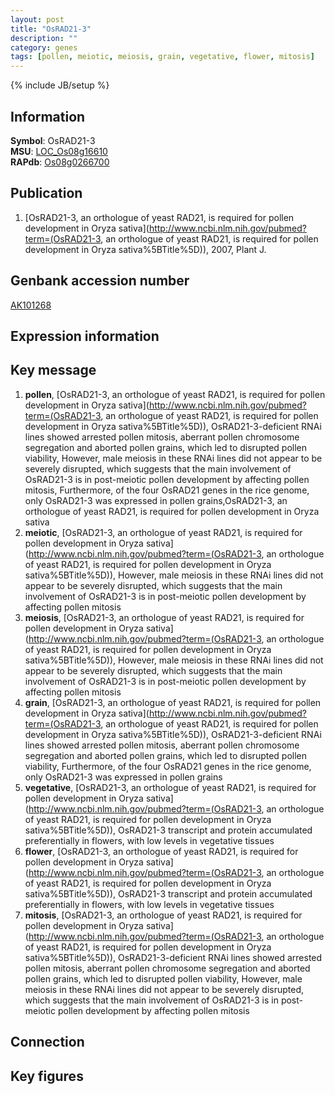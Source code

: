 ```yaml
---
layout: post
title: "OsRAD21-3"
description: ""
category: genes
tags: [pollen, meiotic, meiosis, grain, vegetative, flower, mitosis]
---
```

{% include JB/setup %}

## Information
__Symbol__: OsRAD21-3  
__MSU__: [LOC_Os08g16610](http://rice.plantbiology.msu.edu/cgi-bin/ORF_infopage.cgi?orf=LOC_Os08g16610)  
__RAPdb__: [Os08g0266700](http://rapdb.dna.affrc.go.jp/viewer/gbrowse_details/irgsp1?name=Os08g0266700)  

## Publication
1. [OsRAD21-3, an orthologue of yeast RAD21, is required for pollen development in Oryza sativa](http://www.ncbi.nlm.nih.gov/pubmed?term=(OsRAD21-3, an orthologue of yeast RAD21, is required for pollen development in Oryza sativa%5BTitle%5D)), 2007, Plant J.

## Genbank accession number
[AK101268](http://www.ncbi.nlm.nih.gov/nuccore/AK101268)

## Expression information

## Key message
1. __pollen__, [OsRAD21-3, an orthologue of yeast RAD21, is required for pollen development in Oryza sativa](http://www.ncbi.nlm.nih.gov/pubmed?term=(OsRAD21-3, an orthologue of yeast RAD21, is required for pollen development in Oryza sativa%5BTitle%5D)),  OsRAD21-3-deficient RNAi lines showed arrested pollen mitosis, aberrant pollen chromosome segregation and aborted pollen grains, which led to disrupted pollen viability, However, male meiosis in these RNAi lines did not appear to be severely disrupted, which suggests that the main involvement of OsRAD21-3 is in post-meiotic pollen development by affecting pollen mitosis, Furthermore, of the four OsRAD21 genes in the rice genome, only OsRAD21-3 was expressed in pollen grains,OsRAD21-3, an orthologue of yeast RAD21, is required for pollen development in Oryza sativa
2. __meiotic__, [OsRAD21-3, an orthologue of yeast RAD21, is required for pollen development in Oryza sativa](http://www.ncbi.nlm.nih.gov/pubmed?term=(OsRAD21-3, an orthologue of yeast RAD21, is required for pollen development in Oryza sativa%5BTitle%5D)),  However, male meiosis in these RNAi lines did not appear to be severely disrupted, which suggests that the main involvement of OsRAD21-3 is in post-meiotic pollen development by affecting pollen mitosis
3. __meiosis__, [OsRAD21-3, an orthologue of yeast RAD21, is required for pollen development in Oryza sativa](http://www.ncbi.nlm.nih.gov/pubmed?term=(OsRAD21-3, an orthologue of yeast RAD21, is required for pollen development in Oryza sativa%5BTitle%5D)),  However, male meiosis in these RNAi lines did not appear to be severely disrupted, which suggests that the main involvement of OsRAD21-3 is in post-meiotic pollen development by affecting pollen mitosis
4. __grain__, [OsRAD21-3, an orthologue of yeast RAD21, is required for pollen development in Oryza sativa](http://www.ncbi.nlm.nih.gov/pubmed?term=(OsRAD21-3, an orthologue of yeast RAD21, is required for pollen development in Oryza sativa%5BTitle%5D)),  OsRAD21-3-deficient RNAi lines showed arrested pollen mitosis, aberrant pollen chromosome segregation and aborted pollen grains, which led to disrupted pollen viability, Furthermore, of the four OsRAD21 genes in the rice genome, only OsRAD21-3 was expressed in pollen grains
5. __vegetative__, [OsRAD21-3, an orthologue of yeast RAD21, is required for pollen development in Oryza sativa](http://www.ncbi.nlm.nih.gov/pubmed?term=(OsRAD21-3, an orthologue of yeast RAD21, is required for pollen development in Oryza sativa%5BTitle%5D)),  OsRAD21-3 transcript and protein accumulated preferentially in flowers, with low levels in vegetative tissues
6. __flower__, [OsRAD21-3, an orthologue of yeast RAD21, is required for pollen development in Oryza sativa](http://www.ncbi.nlm.nih.gov/pubmed?term=(OsRAD21-3, an orthologue of yeast RAD21, is required for pollen development in Oryza sativa%5BTitle%5D)),  OsRAD21-3 transcript and protein accumulated preferentially in flowers, with low levels in vegetative tissues
7. __mitosis__, [OsRAD21-3, an orthologue of yeast RAD21, is required for pollen development in Oryza sativa](http://www.ncbi.nlm.nih.gov/pubmed?term=(OsRAD21-3, an orthologue of yeast RAD21, is required for pollen development in Oryza sativa%5BTitle%5D)),  OsRAD21-3-deficient RNAi lines showed arrested pollen mitosis, aberrant pollen chromosome segregation and aborted pollen grains, which led to disrupted pollen viability, However, male meiosis in these RNAi lines did not appear to be severely disrupted, which suggests that the main involvement of OsRAD21-3 is in post-meiotic pollen development by affecting pollen mitosis

## Connection

## Key figures


